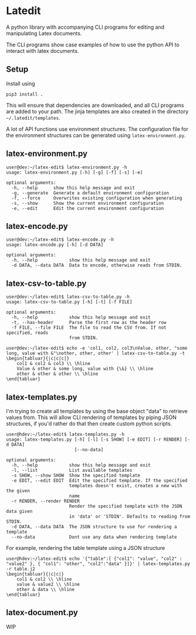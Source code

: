 # Latedit

A python library with accompanying CLI programs for editing and
manipulating Latex documents.

The CLI programs show case examples of how to use the python API to 
interact with latex documents.

## Setup

Install using

```
pip3 install .
```

This will ensure that dependencies are downloaded, and all CLI programs
are added to your path. The jinja templates are also created in the
directory `~/.latedit/templates`.

A lot of API functions use environment structures. The configuration file
for the environment structures can be generated using `latex-environment.py`.

## latex-environment.py

```
user@dev:~/latex-edit$ latex-environment.py -h
usage: latex-environment.py [-h] [-g] [-f] [-s] [-e]

optional arguments:
  -h, --help      show this help message and exit
  -g, --generate  Generate a default environment configuration
  -f, --force     Overwrites existing configuration when generating
  -s, --show      Show the current environment configuration
  -e, --edit      Edit the current environment configuration
```

## latex-encode.py

```
user@dev:~/latex-edit$ latex-encode.py -h
usage: latex-encode.py [-h] [-d DATA]

optional arguments:
  -h, --help            show this help message and exit
  -d DATA, --data DATA  Data to encode, otherwise reads from STDIN.
```

## latex-csv-to-table.py

```
user@dev:~/latex-edit$ latex-csv-to-table.py -h
usage: latex-csv-to-table.py [-h] [-t] [-f FILE]

optional arguments:
  -h, --help            show this help message and exit
  -t, --has-header      Parse the first row as the header row
  -f FILE, --file FILE  The file to read the CSV from. If not specified, reads
                        from STDIN.
```

```
user@dev:~/latex-edit$ echo -e 'col1, col2, col3\nValue, other, "some long, value with &"\nother, other, other' | latex-csv-to-table.py -t
\begin{tabluar}{|c|c|c|}
    col1 & col2 & col3 \\ \hline
    Value & other & some long, value with {\&} \\ \hline
    other & other & other \\ \hline
\end{tabluar}
```

## latex-templates.py

I'm trying to create all templates by using the base object "data" to retrieve values from. This will allow CLI rendering of templates by piping JSON structures, if you'd rather do that then create custom python scripts.

```
user@hdev:~/latex-edit$ latex-templates.py -h
usage: latex-templates.py [-h] [-l] [-s SHOW] [-e EDIT] [-r RENDER] [-d DATA]
                          [--no-data]

optional arguments:
  -h, --help            show this help message and exit
  -l, --list            List available templates
  -s SHOW, --show SHOW  Show the specified template
  -e EDIT, --edit EDIT  Edit the specified template. If the specified
                        templates doesn't exist, creates a new with the given
                        name
  -r RENDER, --render RENDER
                        Render the specified template with the JSON data given
                        in 'data' or 'STDIN'. Defaults to reading from STDIN.
  -d DATA, --data DATA  The JSON structure to use for rendering a template
  --no-data             Dont use any data when rendering template
```

For example, rendering the table template using a JSON structure

```
user@hdev:~/latex-edit$ echo '{"table":[ {"col1": "value", "col2" : "value2" }, { "col1": "other", "col2":"data" }]}' | latex-templates.py -r table.j2
\begin{tabluar}{|c|c|}
    col1 & col2 \\ \hline
    value & value2 \\ \hline
    other & data \\ \hline
\end{tabluar}
```

## latex-document.py

WIP
